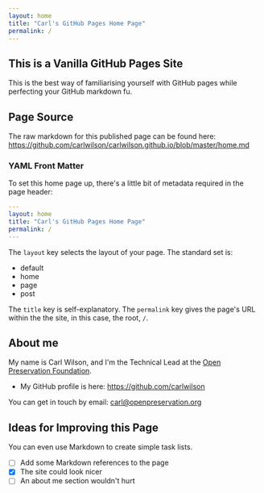 ```yaml
---
layout: home
title: "Carl's GitHub Pages Home Page"
permalink: /
---
```

## This is a Vanilla GitHub Pages Site

This is the best way of familiarising yourself with GitHub pages while perfecting your GitHub markdown fu.

## Page Source

The raw markdown for this published page can be found here: <https://github.com/carlwilson/carlwilson.github.io/blob/master/home.md>

### YAML Front Matter

To set this home page up, there's a little bit of metadata required in the page header:

```yaml
---
layout: home
title: "Carl's GitHub Pages Home Page"
permalink: /
---
```

The `layout` key selects the layout of your page. The standard set is:

- default
- home
- page
- post

The `title` key is self-explanatory. The `permalink` key gives the page's URL within the the site, in this case, the root, `/`.

## About me

My name is Carl Wilson, and I'm the Technical Lead at the [Open Preservation Foundation](https://openpreservation.org/).

- My GitHub profile is here: <https://github.com/carlwilson>

You can get in touch by email: <carl@openpreservation.org>

## Ideas for Improving this Page

You can even use Markdown to create simple task lists.

- [ ] Add some Markdown references to the page
- [x] The site could look nicer
- [ ] An about me section wouldn't hurt
